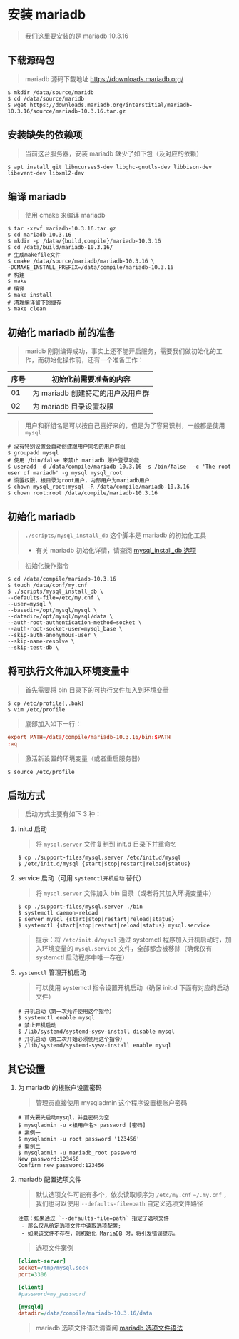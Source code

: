 # 安装 mariadb

> 我们这里要安装的是 mariadb 10.3.16

## 下载源码包

> mariadb 源码下载地址 https://downloads.mariadb.org/

```shell
$ mkdir /data/source/maridb
$ cd /data/source/maridb
$ wget https://downloads.mariadb.org/interstitial/mariadb-10.3.16/source/mariadb-10.3.16.tar.gz
```

## 安装缺失的依赖项

> 当前这台服务器，安装 mariadb 缺少了如下包（及对应的依赖）

```shell
$ apt install git libncurses5-dev libghc-gnutls-dev libbison-dev libevent-dev libxml2-dev
```

## 编译 mariadb

> 使用 cmake 来编译 mariadb

```shell
$ tar -xzvf mariadb-10.3.16.tar.gz
$ cd mariadb-10.3.16
$ mkdir -p /data/{build,compile}/mariadb-10.3.16
$ cd /data/build/mariadb-10.3.16/
# 生成makefile文件
$ cmake /data/source/mariadb/mariadb-10.3.16 \
-DCMAKE_INSTALL_PREFIX=/data/compile/mariadb-10.3.16
# 构建
$ make
# 编译
$ make install
# 清理编译留下的缓存
$ make clean
```

## 初始化 mariadb 前的准备

> maridb 刚刚编译成功，事实上还不能开启服务，需要我们做初始化的工作，而初始化操作前，还有一个准备工作：

| 序号 | 初始化前需要准备的内容            |
| ---- | --------------------------------- |
| 01   | 为 mariadb 创建特定的用户及用户群 |
| 02   | 为 mariadb 目录设置权限           |

> 用户和群组名是可以按自己喜好来的，但是为了容易识别，一般都是使用 `mysql`

```shell
# 没有特别设置会自动创建跟用户同名的用户群组
$ groupadd mysql
# 使用 /bin/false 来禁止 mariadb 账户登录功能
$ useradd -d /data/compile/mariadb-10.3.16 -s /bin/false  -c 'The root user of mariadb' -g mysql mysql_root
# 设置权限，根目录为root用户，内部用户为mariadb用户
$ chown mysql_root:mysql -R /data/compile/mariadb-10.3.16
$ chown root:root /data/compile/mariadb-10.3.16
```

## 初始化 mariadb

> `./scripts/mysql_install_db` 这个脚本是 mariadb 的初始化工具
>
> - 有关 mariadb 初始化详情，请查阅 [mysql_install_db 选项](./info/mysql_install_db选项.md)

> 初始化操作指令

```shell
$ cd /data/compile/mariadb-10.3.16
$ touch /data/conf/my.cnf
$ ./scripts/mysql_install_db \
--defaults-file=/etc/my.cnf \
--user=mysql \
--basedir=/opt/mysql/mysql \
--datadir=/opt/mysql/mysql/data \
--auth-root-authentication-method=socket \
--auth-root-socket-user=mysql_base \
--skip-auth-anonymous-user \
--skip-name-resolve \
--skip-test-db \
```

## 将可执行文件加入环境变量中

> 首先需要将 bin 目录下的可执行文件加入到环境变量

```shell
$ cp /etc/profile{,.bak}
$ vim /etc/profile
```

> 底部加入如下一行：

```conf
export PATH=/data/compile/mariadb-10.3.16/bin:$PATH
:wq
```

> 激活新设置的环境变量（或者重启服务器）

```shell
$ source /etc/profile
```

## 启动方式

> 启动方式主要有如下 3 种：

1. init.d 启动

   > 将 `mysql.server` 文件复制到 init.d 目录下并重命名

   ```shell
   $ cp ./support-files/mysql.server /etc/init.d/mysql
   $ /etc/init.d/mysql {start|stop|restart|reload|status}
   ```

2. service 启动（可用 `systemctl开机启动` 替代）

   > 将 `mysql.server` 文件加入 bin 目录（或者将其加入环境变量中）

   ```shell
   $ cp ./support-files/mysql.server ./bin
   $ systemctl daemon-reload
   $ server mysql {start|stop|restart|reload|status}
   $ systemctl {start|stop|restart|reload|status} mysql.service
   ```

   > 提示：将 `/etc/init.d/mysql` 通过 systemctl 程序加入开机启动时，加入环境变量的 `mysql.service` 文件，全部都会被移除（确保仅有 systemctl 启动程序中唯一存在）

3. `systemctl` 管理开机启动

   > 可以使用 systemctl 指令设置开机启动（确保 init.d 下面有对应的启动文件）

   ```shell
   # 开机启动（第一次允许使用这个指令）
   $ systemctl enable mysql
   # 禁止开机启动
   $ /lib/systemd/systemd-sysv-install disable mysql
   # 开机启动（第二次开始必须使用这个指令）
   $ /lib/systemd/systemd-sysv-install enable mysql
   ```

## 其它设置

1. 为 mariadb 的根账户设置密码

   > 管理员直接使用 mysqladmin 这个程序设置根账户密码

   ```shell
   # 首先要先启动mysql，并且密码为空
   $ mysqladmin -u <根用户名> password [密码]
   # 案例一
   $ mysqladmin -u root password '123456'
   # 案例二
   $ mysqladmin -u mariadb_root password
   New password:123456
   Confirm new password:123456
   ```

2. mariadb 配置选项文件

   > 默认选项文件可能有多个，依次读取顺序为 `/etc/my.cnf` `~/.my.cnf` ，我们也可以使用 `--defaults-file=path` 自定义选项文件路径

   ```text
   注意：如果通过 `--defaults-file=path` 指定了选项文件
    - 那么仅从给定选项文件中读取选项配置;
    - 如果该文件不存在，则初始化 MariaDB 时，将引发错误提示。
   ```

   > 选项文件案例

   ```ini
   [client-server]
   socket=/tmp/mysql.sock
   port=3306

   [client]
   #password=my_password

   [mysqld]
   datadir=/data/compile/mariadb-10.3.16/data
   ```

   > mariadb 选项文件语法清查阅 [mariadb 选项文件语法](./info/mariadb选项文件语法.md)
